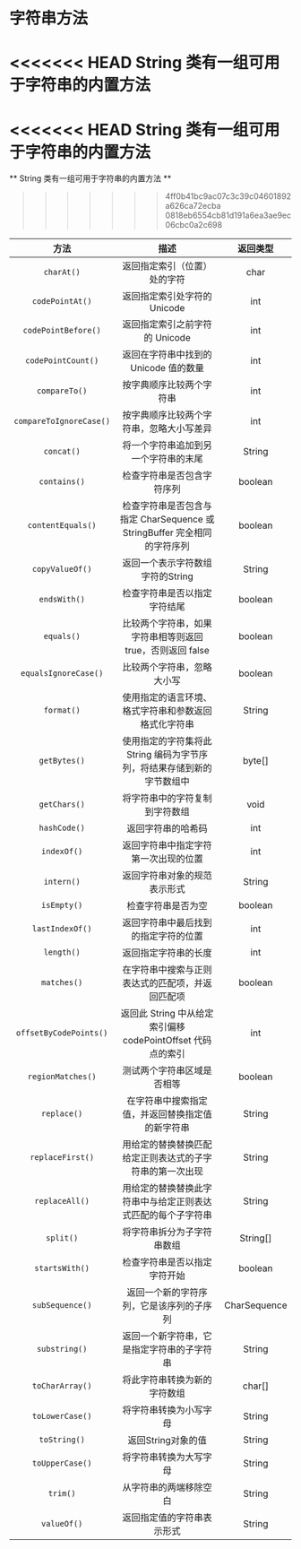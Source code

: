 # 字符串方法
<<<<<<< HEAD
**String 类有一组可用于字符串的内置方法**
=======
<<<<<<< HEAD
**String 类有一组可用于字符串的内置方法**
=======
** String 类有一组可用于字符串的内置方法 **
>>>>>>> 4ff0b41bc9ac07c3c39c04601892a626ca72ecba
>>>>>>> 0818eb6554cb81d191a6ea3ae9ec06cbc0a2c698

| 方法 | 描述 | 返回类型 |
| :---: | :---: | :---: |
| `charAt()` | 返回指定索引（位置）处的字符 | char |
| `codePointAt()` | 返回指定索引处字符的 Unicode | int |
| `codePointBefore()` | 返回指定索引之前字符的 Unicode | int |
| `codePointCount()` | 返回在字符串中找到的 Unicode 值的数量 | int |
| `compareTo()` | 按字典顺序比较两个字符串 | int |
| `compareToIgnoreCase()` | 按字典顺序比较两个字符串，忽略大小写差异 | int |
| `concat()` | 将一个字符串追加到另一个字符串的末尾 | String |
| `contains()` | 检查字符串是否包含字符序列 | boolean |
| `contentEquals()` | 检查字符串是否包含与指定 CharSequence 或 StringBuffer 完全相同的字符序列 | boolean |
| `copyValueOf()` | 返回一个表示字符数组字符的String | String |
| `endsWith()` | 检查字符串是否以指定字符结尾 | boolean |
| `equals()` | 比较两个字符串，如果字符串相等则返回 true，否则返回 false | boolean |
| `equalsIgnoreCase()` | 比较两个字符串，忽略大小写 | boolean |
| `format()` | 使用指定的语言环境、格式字符串和参数返回格式化字符串 | String |
| `getBytes()` | 使用指定的字符集将此 String 编码为字节序列，将结果存储到新的字节数组中 | byte[] |
| `getChars()` | 将字符串中的字符复制到字符数组 | void |
| `hashCode()` | 返回字符串的哈希码 | int |
| `indexOf()` | 返回字符串中指定字符第一次出现的位置 | int |
| `intern()` | 返回字符串对象的规范表示形式 | String |
| `isEmpty()` | 检查字符串是否为空 | boolean |
| `lastIndexOf()` | 返回字符串中最后找到的指定字符的位置 | int |
| `length()` | 返回指定字符串的长度 | int |
| `matches()` | 在字符串中搜索与正则表达式的匹配项，并返回匹配项 | boolean |
| `offsetByCodePoints()` | 返回此 String 中从给定索引偏移 codePointOffset 代码点的索引 | int |
| `regionMatches()` | 测试两个字符串区域是否相等 | boolean |
| `replace()` | 在字符串中搜索指定值，并返回替换指定值的新字符串 | String |
| `replaceFirst()` | 用给定的替换替换匹配给定正则表达式的子字符串的第一次出现 | String |
| `replaceAll()` | 用给定的替换替换此字符串中与给定正则表达式匹配的每个子字符串 | String |
| `split()` | 将字符串拆分为子字符串数组 | String[] |
| `startsWith()` | 检查字符串是否以指定字符开始 | boolean |
| `subSequence()` | 返回一个新的字符序列，它是该序列的子序列 | CharSequence |
| `substring()` | 返回一个新字符串，它是指定字符串的子字符串 | String |
| `toCharArray()` | 将此字符串转换为新的字符数组 | char[] |
| `toLowerCase()` | 将字符串转换为小写字母 | String |
| `toString()` | 返回String对象的值 | String |
| `toUpperCase()` | 将字符串转换为大写字母 | String |
| `trim()` | 从字符串的两端移除空白 | String |
| `valueOf()` | 返回指定值的字符串表示形式 | String |